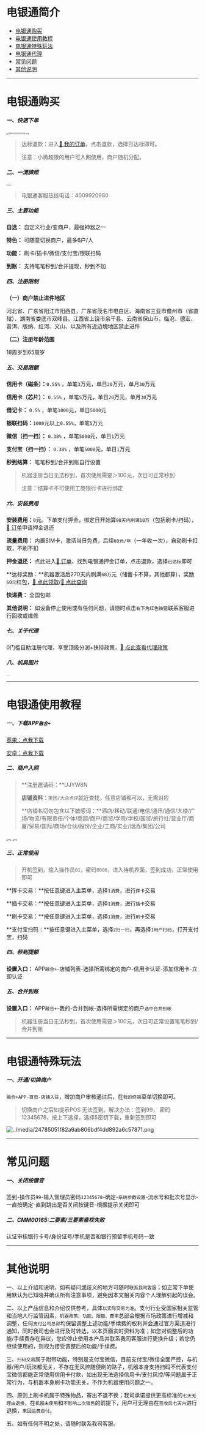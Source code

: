 # 电银通简介

- [电银通购买](#电银通购买)
- [电银通使用教程](#电银通使用教程)
- [电银通特殊玩法](#电银通特殊玩法)
- [电银通代理](agent/dyt.md)
- [常见问题](#常见问题)
- [其他说明](#其他说明)

---

# 电银通购买

##### 一、快速下单

[<img src="https://cos.zjkmkj.com/media/2024/08/20/30b63413df0631e4e18f6b64ef670c4b-2.webp" alt="1569425353473233.png" style="zoom:33%;" />](https://kmshop.zjkmkj.com/pages/goods_details/index?id=63)

> 达标退款：进入[:link: 我的订单](http://kmshop.zjkmkj.com/pages/users/order_list/index)，点击退款，选择已达标即可。
>
> 注意：小微超限的用户可入网使用，商户随机分配。

##### 二、一清牌照

<img src="https://cos.zjkmkj.com/media/2024/08/20/6ac60d27f0eeefc53d42e7afb6e4f5ee-2.webp" alt="image.png" style="zoom: 15%;" />

> 电银通客服热线电话：4009920980

##### 三、主要功能

**自选：** 自定义行业/变商户，最强神器之一

**特色：** 可随意切换商户，最多6户/人

**功能：** 刷卡/插卡/微信/支付宝/银联扫码

**到账：** 支持笔笔秒到/合并提现，秒到不加

##### 四、注册限制

**（一）商户禁止进件地区**

河北省、广东省阳江市阳西县，广东省茂名市电白区、海南省三亚市儋州市（省直辖）、湖南省娄底市双峰县、江西省上饶市余干县、云南省保山市、临沧、德宏、普洱、版纳、红河、文山、以及所有近边境地区禁止进件

**（二）注册年龄范围**

18周岁到65周岁

##### 五、交易限额

**信用卡（磁条）：**`0.55%` ，单笔`3`万元，单日`20`万元，单月`30`万元

**信用卡（芯片）：** `0.55%` ，单笔`5`万元，单日`20`万元，单月`30`万元

**借记卡：** `0.5%` ，单笔`1000`元，单日`5000`元

**银联扫码：**`1000`元以上`0.55%`，单笔`5`万元

**微信（扫一扫）：** `0.38%` ，单笔`5000`元，单日`1`万元

**支付宝（扫一扫）：** `0.38%` ，单笔`5000`元，单日`1`万元

**秒到结算：** 笔笔秒到/合并到账自行设置

> 机器注册当日无法秒到，首次使用需要＞100元，次日可正常秒到
>
> 注意：结算卡不可使用工商银行卡进行绑定

##### 六、安装费用

**安装费用：**`0`元。下单支付押金，绑定日开始算`90天内刷满10万`（包括刷卡/扫码），[:link: 订单](http://kmshop.zjkmkj.com/pages/users/order_list/index)申请押金退还

**流量费用：** 内置SIM卡，激活当日免费，后续`60元/年`（一年收一次），自动刷卡扣取，不刷不扣

**押金退还：** 点此进入[:link: 订单](http://kmshop.zjkmkj.com/pages/users/order_list/index)，找到电银通押金订单，点击退款，选择`已达标`即可

**达标奖励：**机器激活后270天内刷满`68万`元（储蓄卡不算，其他都算），奖励`60元`红包，[:link: 点此领取](http://u.zjkmkj.com/3rjAT)/[:link: 点此查询](http://u.zjkmkj.com/XToWp)

**快递费：** 全国包邮

**其他说明：** 如设备停止使用或有任何问题，请随时点击`右下角红色按钮`联系客服进行回收或维修

##### 七、关于代理

0门槛自助注册代理，享受顶级分润+扶持政策，[:link: 点此查看代理政策](agent/dyt.md)

##### 八、机具图片

<img src="https://cos.zjkmkj.com/media/2024/08/20/15e5272a4116f04d16a700f5b539b67a-2.webp" alt="image.png" style="zoom: 9%;" />

---

# 电银通使用教程

##### 一、下载APP`融合+`

[苹果：点我下载](https://apps.apple.com/cn/app/%E8%9E%8D%E5%90%88/id6475032518)

[安卓：点我下载](https://oss-posp-hk.oss-cn-shanghai.aliyuncs.com/SAAS/downloads/apk/rhj.apk)

##### 二、商户入网

> **注册邀请码：**UJYW8N
>
> **店铺资料**：`美团/大众点评`就近查找，任意店铺都可以，无需对应
>
> **店铺名切勿包含以下敏感词：**酒店/移动/联通/电信/通讯/通信/大楼/广场/物流/有限责任/个体/商超/商户/商贸/学院/学校/国贸/旅行社/营业厅/商厦/贸易/国际/商场/合伙/股份/企业/工商/实业/烟酒/集团/公司

<img src="https://cos.zjkmkj.com/media/2024/08/20/9b67d6fc58f0f0a60c3a540394749c92-2.webp" alt="img" style="zoom:30%;" />

<img src="https://cos.zjkmkj.com/media/2024/08/20/66f12d7ae3d700503d0236e2ebaa1cca-2.webp" alt="img" style="zoom:30%;" />

##### 三、正常使用

> 开机签到，输入操作员`01`，密码`0000`，进入待机界面，签到成功，正常使用即可

**挥卡交易：**按任意键进入主菜单，选择`1消费`，进行`挥卡`交易

**插卡交易：**按任意键进入主菜单，选择`1消费`，进行`插卡`交易

**刷卡交易：**按任意键进入主菜单，选择`1消费`，进行`刷卡`交易

**支付宝扫码：**按任意键进入主菜单，选择`2扫一扫`，再选择`1用户扫码`，打开支付宝，扫码

##### 四、秒到提额

**设置入口：** APP`融合+`-店铺列表-选择所需绑定的商户-信用卡认证-添加信用卡-立即认证

##### 五、合并到账

**设置入口：** APP`融合+`-我的-合并到帐-选择所需绑定的商户`选中合并到帐`

> 机器注册当日无法秒到，首次使用需要＞100元，次日可正常设置笔笔秒到/合并到账

---

# 电银通特殊玩法

##### 一、开通/切换商户

`融合+APP-首页-店铺入驻`，增加商户审核通过后，在`我的终端`菜单切换即可。

> 切换商户之后如提示POS 无法签到。解决办法：签到99， 密码12345678，按上下选择，选择5密钥下载，重新签到即可

![../media/24785051f82a9ab806bdf4dd892a6c57871.png](https://cos.zjkmkj.com/media/2024/08/20/c5764fe24cfca6cd04b2c2befc1683a7-2.webp)

---

# 常见问题

##### 一、关闭按键音

签到-操作员`99`-输入管理员密码`12345678`-确定-`系统参数设置`-流水号和批次号显示-一直按确定-直到跳出是否关闭按键音-根据提示关闭即可

##### 二、CMM00165:二要素/三要素鉴权失败

认证审核银行卡号/身份证号/手机是否和银行预留手机号码一致

---

# 其他说明

一、以上介绍和说明，如有疑问或歧义的地方可随时`联系我司客服`；如正常下单使用默认为已知晓并确认所有注意事项，避免因本文相关内容个人理解引起的误会。

二、以上产品信息和介绍仅供参考，具体`以实际交易为准`。支付行业受国家相关监管和当地人行监管因素，`机器政策、功能、限额、费率`总部会根据市场政策进行增减和调整，任何`支付公司总部`均保留调整上述功能/手续费的权利并会通过官方渠道进行通知，同时我司也会进行及时转达，以本页面实时资料为准；如您对调整后的功能/手续费存在异议，您应停止使用本产品并联系我司客服进行更换升级；若您仍继续使用的，则视为接受调整后的功能/手续费。

三、`扫码交易`属于附带功能，特别是支付宝微信，目前支付宝/微信全面严控，与机器/用户/玩法都无关，不存在无风控随便刷的路子，机器本身支持扫码不代表支付宝微信都能正常使用信用卡付款，如出现无法选择信用卡/支付风控/等问题属于正常行为，与机器本身刷卡功能无关，不作为机器使用问题之一。

四、原则上刷卡机属于特殊物品，寄出不退不换；我司承诺提供更高标准的`七天无理由退换`，在`机器未使用`和`不影响二次销售`的前提下，用户可无理由在`签收后七天内`进行退换，`来回运费自付`。

五、如有任何不明之处，请随时联系我司客服。
